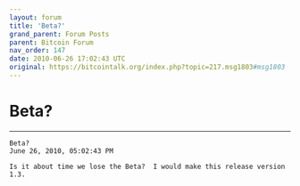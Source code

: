 ```yaml
---
layout: forum
title: 'Beta?'
grand_parent: Forum Posts
parent: Bitcoin Forum
nav_order: 147
date: 2010-06-26 17:02:43 UTC
original: https://bitcointalk.org/index.php?topic=217.msg1803#msg1803
---
```


# Beta?

---

```
Beta?
June 26, 2010, 05:02:43 PM

Is it about time we lose the Beta?  I would make this release version 1.3.
```
